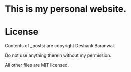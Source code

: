 This is my personal website.
============================

License
=======
Contents of _posts/ are copyright Deshank Baranwal. 

Do not use anything therein without my permission.

All other files are MIT licensed.
